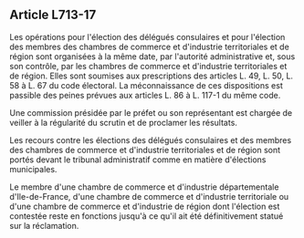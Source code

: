 Article L713-17
----
Les opérations pour l'élection des délégués consulaires et pour l'élection des
membres des chambres de commerce et d'industrie territoriales et de région sont
organisées à la même date, par l'autorité administrative et, sous son contrôle,
par les chambres de commerce et d'industrie territoriales et de région. Elles
sont soumises aux prescriptions des articles L. 49, L. 50, L. 58 à L. 67 du code
électoral. La méconnaissance de ces dispositions est passible des peines prévues
aux articles L. 86 à L. 117-1 du même code.

Une commission présidée par le préfet ou son représentant est chargée de veiller
à la régularité du scrutin et de proclamer les résultats.

Les recours contre les élections des délégués consulaires et des membres des
chambres de commerce et d'industrie territoriales et de région sont portés
devant le tribunal administratif comme en matière d'élections municipales.

Le membre d'une chambre de commerce et d'industrie départementale
d'Ile-de-France, d'une chambre de commerce et d'industrie territoriale ou d'une
chambre de commerce et d'industrie de région dont l'élection est contestée reste
en fonctions jusqu'à ce qu'il ait été définitivement statué sur la réclamation.
